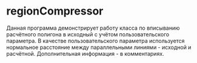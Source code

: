 # regionCompressor
Данная программа демонстрирует работу класса по вписыванию расчётного полигона в исходный с учётом пользовательского параметра.
В качестве пользовательского параметра используется нормальное расстояние между параллельными линиями - исходной и расчётной.
Дополнительная информация - в комментариях.